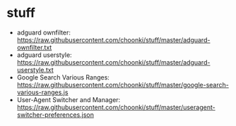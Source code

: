 # stuff

* adguard ownfilter: https://raw.githubusercontent.com/choonki/stuff/master/adguard-ownfilter.txt
* adguard userstyle: https://raw.githubusercontent.com/choonki/stuff/master/adguard-userstyle.txt
* Google Search Various Ranges: https://raw.githubusercontent.com/choonki/stuff/master/google-search-various-ranges.js
* User-Agent Switcher and Manager: https://raw.githubusercontent.com/choonki/stuff/master/useragent-switcher-preferences.json
